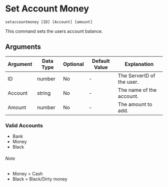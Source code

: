 
# Set Account Money

```
setaccountmoney [ID] [Account] [amount]
```

This command sets the users account balance.

## Arguments

| Argument   | Data Type | Optional | Default Value |       Explanation         |
|------------|-----------|----------|---------------|---------------------------|
| ID         | number    | No       | -             | The ServerID of the user. |
| Account    | string    | No       | -             | The name of the account.  |
| Amount     | number    | No       | -             | The amount to add.        |

### Valid Accounts

- Bank
- Money 
- Black

###### Note

- Money = Cash
- Black = Black/Dirty money